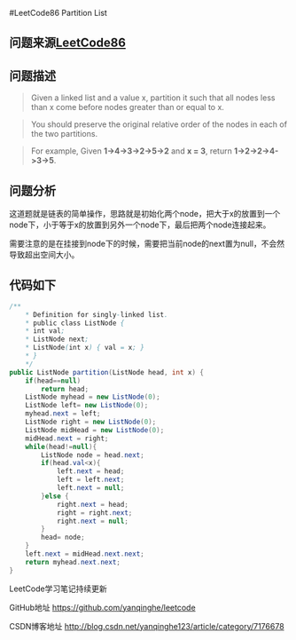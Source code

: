 #LeetCode86 Partition List

## 问题来源[LeetCode86](https://leetcode.com/problems/partition-list/description/)

## 问题描述

>Given a linked list and a value x, partition it such that all nodes less than x come before nodes greater than or equal to x.

>You should preserve the original relative order of the nodes in each of the two partitions.

>For example,
Given **1->4->3->2->5->2** and **x = 3**,
return **1->2->2->4->3->5**.

## 问题分析

这道题就是链表的简单操作，思路就是初始化两个node，把大于x的放置到一个node下，小于等于x的放置到另外一个node下，最后把两个node连接起来。

需要注意的是在挂接到node下的时候，需要把当前node的next置为null，不会然导致超出空间大小。
## 代码如下

```java
/**
    * Definition for singly-linked list.
    * public class ListNode {
    * int val;
    * ListNode next;
    * ListNode(int x) { val = x; }
    * }
    */
public ListNode partition(ListNode head, int x) {
    if(head==null)
        return head;
    ListNode myhead = new ListNode(0);
    ListNode left= new ListNode(0);
    myhead.next = left;
    ListNode right = new ListNode(0);
    ListNode midHead = new ListNode(0);
    midHead.next = right;
    while(head!=null){
        ListNode node = head.next;
        if(head.val<x){
            left.next = head;
            left = left.next;
            left.next = null;
        }else {
            right.next = head;
            right = right.next;
            right.next = null;
        }
        head= node;
    }
    left.next = midHead.next.next;
    return myhead.next.next;
}

```

LeetCode学习笔记持续更新

GitHub地址 https://github.com/yanqinghe/leetcode

CSDN博客地址 http://blog.csdn.net/yanqinghe123/article/category/7176678


